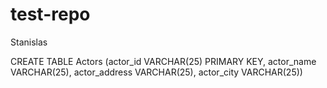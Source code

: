 # test-repo

Stanislas 

CREATE TABLE Actors (actor_id VARCHAR(25) PRIMARY KEY, actor_name VARCHAR(25), actor_address VARCHAR(25), actor_city VARCHAR(25))
